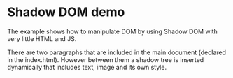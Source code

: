 # Shadow DOM demo

The example shows how to manipulate DOM by using Shadow DOM with very little HTML and JS. 

There are two paragraphs that are included in the main document (declared in the index.html). However between them a shadow tree is inserted dynamically that includes text, image and its own style.